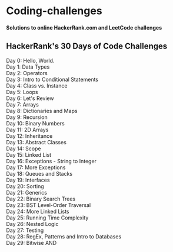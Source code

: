 # Coding-challenges
#### Solutions to online HackerRank.com and LeetCode challenges

## HackerRank's 30 Days of Code Challenges

Day 0: Hello, World.  
Day 1: Data Types  
Day 2: Operators  
Day 3: Intro to Conditional Statements  
Day 4: Class vs. Instance  
Day 5: Loops  
Day 6: Let's Review  
Day 7: Arrays  
Day 8: Dictionaries and Maps  
Day 9: Recursion  
Day 10: Binary Numbers  
Day 11: 2D Arrays  
Day 12: Inheritance  
Day 13: Abstract Classes  
Day 14: Scope  
Day 15: Linked List  
Day 16: Exceptions - String to Integer  
Day 17: More Exceptions  
Day 18: Queues and Stacks  
Day 19: Interfaces  
Day 20: Sorting  
Day 21: Generics  
Day 22: Binary Search Trees  
Day 23: BST Level-Order Traversal  
Day 24: More Linked Lists  
Day 25: Running Time Complexity  
Day 26: Nested Logic  
Day 27: Testing  
Day 28: RegEx, Patterns and Intro to Databases  
Day 29: Bitwise AND  
